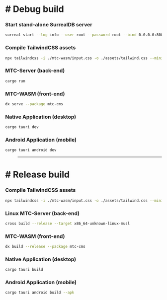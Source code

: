 # # Debug build  

### Start stand-alone SurrealDB server 
```bash
surreal start --log info --user root --password root --bind 0.0.0.0:8000 rocksdb://./data/db
```

### Compile TailwindCSS assets
```bash
npx tailwindcss -i ./mtc-wasm/input.css -o ./assets/tailwind.css --minify
```

### MTC-Server (back-end)
```bash
cargo run
```

### MTC-WASM (front-end)
```bash
dx serve --package mtc-cms
```

### Native Application (desktop)
```bash
cargo tauri dev
```

### Android Application (mobile)
```bash
cargo tauri android dev
```

>---

# # Release build

### Compile TailwindCSS assets
```bash
npx tailwindcss -i ./mtc-wasm/input.css -o ./assets/tailwind.css --minify
```

### Linux MTC-Server (back-end)
```bash
cross build --release --target x86_64-unknown-linux-musl
```

### MTC-WASM (front-end)
```bash
dx build --release --package mtc-cms
```

### Native Application (desktop)
```bash
cargo tauri build
```

### Android Application (mobile)
```bash
cargo tauri android build --apk
```
